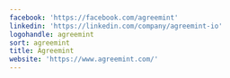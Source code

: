 ```yaml
---
facebook: 'https://facebook.com/agreemint'
linkedin: 'https://linkedin.com/company/agreemint-io'
logohandle: agreemint
sort: agreemint
title: Agreemint
website: 'https://www.agreemint.com/'
---
```

